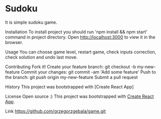 # Sudoku
It is simple sudoku game. 

Installation
To install project you should run 'npm install && npm start' command in project directory.
Open [http://localhost:3000](http://localhost:3000) to view it in the browser.

Usage
You can choose game level, restart game, check inputs correction, check solution and undo last move.

Contributing
Fork it!
Create your feature branch: git checkout -b my-new-feature
Commit your changes: git commit -am 'Add some feature'
Push to the branch: git push origin my-new-feature
Submit a pull request

History
This project was bootstrapped with [Create React App]

License
Open source :)
This project was bootstrapped with [Create React App](https://github.com/facebook/create-react-app).

Link
https://github.com/grzegorzgebala/game.git
